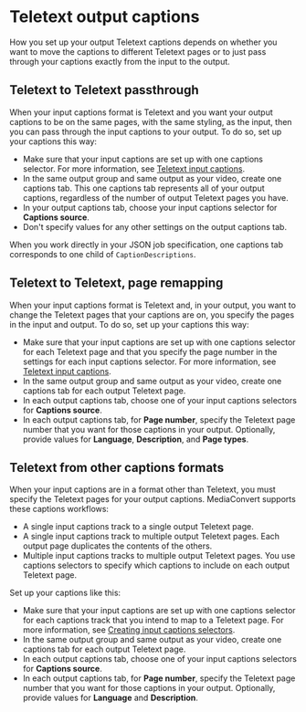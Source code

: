 # Teletext output captions<a name="teletext-output-captions"></a>

How you set up your output Teletext captions depends on whether you want to move the captions to different Teletext pages or to just pass through your captions exactly from the input to the output\.

## Teletext to Teletext passthrough<a name="teletext-to-teletext-passthrough"></a>

When your input captions format is Teletext and you want your output captions to be on the same pages, with the same styling, as the input, then you can pass through the input captions to your output\. To do so, set up your captions this way:
+ Make sure that your input captions are set up with one captions selector\. For more information, see [Teletext input captions](teletext.md)\.
+ In the same output group and same output as your video, create one captions tab\. This one captions tab represents all of your output captions, regardless of the number of output Teletext pages you have\.
+ In your output captions tab, choose your input captions selector for **Captions source**\.
+ Don't specify values for any other settings on the output captions tab\.

When you work directly in your JSON job specification, one captions tab corresponds to one child of `CaptionDescriptions`\.

## Teletext to Teletext, page remapping<a name="teletext-to-teletext-page-remapping"></a>

When your input captions format is Teletext and, in your output, you want to change the Teletext pages that your captions are on, you specify the pages in the input and output\. To do so, set up your captions this way:
+ Make sure that your input captions are set up with one captions selector for each Teletext page and that you specify the page number in the settings for each input captions selector\. For more information, see [Teletext input captions](teletext.md)\.
+ In the same output group and same output as your video, create one captions tab for each output Teletext page\.
+ In each output captions tab, choose one of your input captions selectors for **Captions source**\.
+ In each output captions tab, for **Page number**, specify the Teletext page number that you want for those captions in your output\. Optionally, provide values for **Language**, **Description**, and **Page types**\.

## Teletext from other captions formats<a name="teletext-from-other-captions-formats"></a>

When your input captions are in a format other than Teletext, you must specify the Teletext pages for your output captions\. MediaConvert supports these captions workflows:
+ A single input captions track to a single output Teletext page\.
+ A single input captions track to multiple output Teletext pages\. Each output page duplicates the contents of the others\.
+ Multiple input captions tracks to multiple output Teletext pages\. You use captions selectors to specify which captions to include on each output Teletext page\.

Set up your captions like this:
+ Make sure that your input captions are set up with one captions selector for each captions track that you intend to map to a Teletext page\. For more information, see [Creating input captions selectors](create-input-caption-selectors.md)\.
+ In the same output group and same output as your video, create one captions tab for each output Teletext page\.
+ In each output captions tab, choose one of your input captions selectors for **Captions source**\.
+ In each output captions tab, for **Page number**, specify the Teletext page number that you want for those captions in your output\. Optionally, provide values for **Language** and **Description**\.